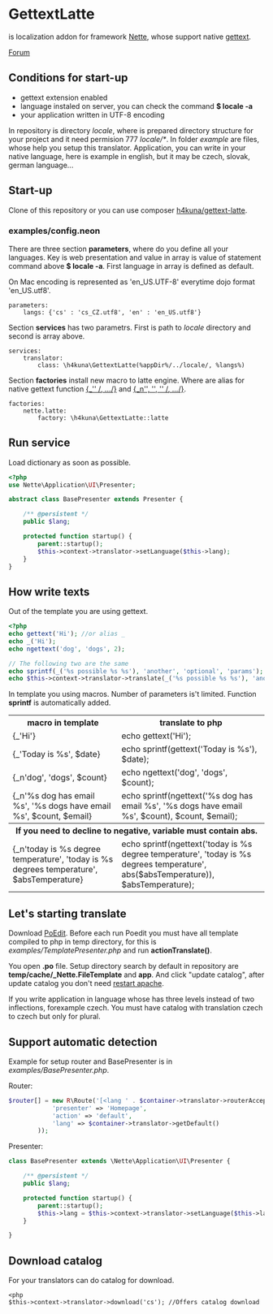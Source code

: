 GettextLatte
===========

is localization addon for framework [Nette](http://nette.org/), whose support native [gettext](http://php.net/manual/en/book.gettext.php).

[Forum](http://forum.nette.org/cs/12021-gettext-na-100-v-sablonach#p86467)

Conditions for start-up
----------------------
* gettext extension enabled
* language instaled on server, you can check the command **$ locale -a**
* your application written in UTF-8 encoding

In repository is directory _locale_, where is prepared directory structure for your project and it need permision 777 _locale/*_. In folder _example_ are files, whose help you setup this translator. Application, you can write in your native language, here is example in english, but it may be czech, slovak, german language...

Start-up
---------------------
Clone of this repository or you can use composer [h4kuna/gettext-latte](https://packagist.org/packages/h4kuna/gettext-latte).

### examples/config.neon
There are three section **parameters**, where do you define all your languages. Key is web presentation and value in array is value of statement command above **$ locale -a**. First language in array is defined as default.

On Mac encoding is represented as 'en_US.UTF-8' everytime dojo format 'en_US.utf8'.
```
parameters:
    langs: {'cs' : 'cs_CZ.utf8', 'en' : 'en_US.utf8'}
```

Section **services** has two parametrs. First is path to _locale_ directory and second is array above.

```
services:
    translator:
        class: \h4kuna\GettextLatte(%appDir%/../locale/, %langs%)
```

Section **factories** install new macro to latte engine. Where are alias for native gettext function [{_'' /*, ...*/}](http://www.php.net/manual/en/function.gettext.php) and [{_n'', '', '' /*, ...*/}](http://www.php.net/manual/en/function.ngettext.php).

```
factories:
    nette.latte:
        factory: \h4kuna\GettextLatte::latte
```
Run service
-------------------
Load dictionary as soon as possible.

```php
<?php
use Nette\Application\UI\Presenter;

abstract class BasePresenter extends Presenter {

    /** @persistent */
    public $lang;

    protected function startup() {
        parent::startup();
        $this->context->translator->setLanguage($this->lang);
    }
}
```
How write texts
---------------
Out of the template you are using gettext.

```php
<?php
echo gettext('Hi'); //or alias _
echo _('Hi');
echo ngettext('dog', 'dogs', 2);

// The following two are the same
echo sprintf(_('%s possible %s %s'), 'another', 'optional', 'params'); // is faster
echo $this->context->translator->translate(_('%s possible %s %s'), 'another', 'optional', 'params');

```

In template you using macros. Number of parameters is't limited. Function **sprintf** is automatically added.

<table>
<tr>
<th>macro in template</th><th>translate to php</th>
</tr>
<tr>
<td>{_'Hi'}</td><td>echo gettext('Hi');</td>
</tr>
<tr>
<td>{_'Today is %s', $date}</td><td>echo sprintf(gettext('Today is %s'), $date);</td>
</tr>
<tr>
<td>{_n'dog', 'dogs', $count}</td><td>echo ngettext('dog', 'dogs', $count);</td>
</tr>
<tr>
<td>{_n'%s dog has email %s', '%s dogs have email %s', $count, $email}</td><td>echo sprintf(ngettext('%s dog has email %s', '%s dogs have email %s', $count), $count, $email);</td>
</tr>
<tr>
<th colspan="2">If you need to decline to negative, variable must contain abs.</th>
</tr>
<tr>
<td>{_n'today is %s degree temperature', 'today is %s degrees temperature', $absTemperature}</td><td>echo sprintf(ngettext('today is %s degree temperature', 'today is %s degrees temperature', abs($absTemperature)), $absTemperature);</td>
</tr>
</table>

Let's starting translate
---------------------
Download [PoEdit](http://www.poedit.net/download.php).
Before each run Poedit you must have all template compiled to php in temp directory, for this is _examples/TemplatePresenter.php_ and run **actionTranslate()**.

You open **.po** file. Setup directory search by default in repository are **temp/cache/_Nette.FileTemplate** and **app**. And click "update catalog", after update catalog you don't need [restart apache](http://php.net/manual/en/function.gettext.php#110735).


If you write application in language whose has three levels instead of two inflections, forexample czech. You must have catalog with translation czech to czech but only for plural.

Support automatic detection
---------------
Example for setup router and BasePresenter is in _examples/BasePresenter.php_.

Router:
```php
$router[] = new R\Route('[<lang ' . $container->translator->routerAccept() . '>/]<presenter>/<action>/[<id>/]', array(
            'presenter' => 'Homepage',
            'action' => 'default',
            'lang' => $container->translator->getDefault()
        ));
```

Presenter:
```php
class BasePresenter extends \Nette\Application\UI\Presenter {

    /** @persistent */
    public $lang;

    protected function startup() {
        parent::startup();
        $this->lang = $this->context->translator->setLanguage($this->lang)->getLanguage();
    }

}
```

Download catalog
---------------
For your translators can do catalog for download.

```php---------------
<php
$this->context->translator->download('cs'); //Offers catalog download
```
